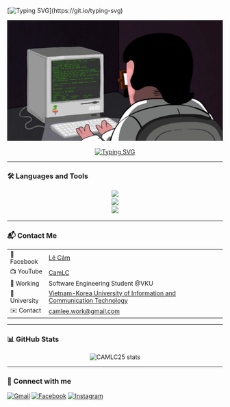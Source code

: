 [![Typing SVG](https://readme-typing-svg.demolab.com?font=Fira+Code&pause=1000&width=435&lines=Xin+ch%C3%A0o+%F0%9F%91%8B%2C+t%C3%B4i+l%C3%A0+CAM.;Hi+%F0%9F%91%8B%2C+I'm+CAM.;%E3%81%93%E3%82%93%E3%81%AB%E3%81%A1%E3%81%AF%E3%80%81CAM%E3%81%A7%E3%81%99%E3%80%82;%E4%BD%A0%E5%A5%BD%EF%BC%8C%E6%88%91%E6%98%AFCAM%E3%80%82;%EC%95%88%EB%85%95%ED%95%98%EC%84%B8%EC%9A%94%2C+%EC%A0%80%EB%8A%94+CAM%EC%9E%85%EB%8B%88%EB%8B%A4.)](https://git.io/typing-svg)

<p align="center">
  <img src="https://raw.githubusercontent.com/CAMLC25/CAMLC25/main/cam.gif" alt="Welcome GIF" width="600" />
</p>

<p align="center">
  <a href="https://git.io/typing-svg">
    <img src="https://readme-typing-svg.demolab.com?font=Fira+Code&pause=1000&width=435&lines=........................................;%E2%99%A5%EF%B8%8F%E2%99%A5%EF%B8%8F%E2%99%A5%EF%B8%8F%E2%99%A5%EF%B8%8F%E2%99%A5%EF%B8%8F%E2%99%A5%EF%B8%8F%E2%99%A5%EF%B8%8F%E2%99%A5%EF%B8%8F%E2%99%A5%EF%B8%8F%E2%99%A5%EF%B8%8F%E2%99%A5%EF%B8%8F%E2%99%A5%EF%B8%8F%E2%99%A5%EF%B8%8F%E2%99%A5%EF%B8%8F%E2%99%A5%EF%B8%8F%E2%99%A5%EF%B8%8F%E2%99%A5%EF%B8%8F%E2%99%A5%EF%B8%8F%E2%99%A5%EF%B8%8F%E2%99%A5%EF%B8%8F%E2%99%A5%EF%B8%8F%E2%99%A5%EF%B8%8F" alt="Typing SVG" />
  </a>
</p>

---

### 🛠️ Languages and Tools
<p align="center">
  <img src="https://skillicons.dev/icons?i=java,kotlin,cpp,c,php,python,html,css,js,bootstrap" />
  <br />
  <img src="https://skillicons.dev/icons?i=androidstudio,eclipse,idea,vscode,figma,postman,git,github" />
  <br />
  <img src="https://skillicons.dev/icons?i=laravel,spring,nodejs,firebase,mysql" />
</p>

---

### 📬 Contact Me

<div align="center">

<table>
  <tr>
    <td>📘 Facebook</td>
    <td><a href="https://facebook.com/blvck.camle">Lê Cảm</a></td>
  </tr>
  <tr>
    <td>📺 YouTube</td>
    <td><a href="https://youtube.com/">CamLC</a></td>
  </tr>
  <tr>
    <td>💼 Working</td>
    <td>Software Engineering Student @VKU</td>
  </tr>
  <tr>
    <td>🏫 University</td>
    <td><a href="http://www.vku.udn.vn/">Vietnam-Korea University of Information and Communication Technology</a></td>
  </tr>
  <tr>
    <td>✉️ Contact</td>
    <td><a href="mailto:camlee.work@gmail.com">camlee.work@gmail.com</a></td>
  </tr>
</table>

</div>

---

### 📊 GitHub Stats
<p align="center">
  <img src="https://github-readme-stats.vercel.app/api?username=CAMLC25&show_icons=true&theme=radical" alt="CAMLC25 stats" />
</p>

---

### 🔗 Connect with me
[![Gmail](https://img.shields.io/badge/Gmail-c14438?style=for-the-badge&logo=gmail&logoColor=white)](mailto:camlee.work@gmail.com)
[![Facebook](https://img.shields.io/badge/Facebook-1877F2?style=for-the-badge&logo=facebook&logoColor=white)](https://www.facebook.com/blvck.camle)
[![Instagram](https://img.shields.io/badge/Instagram-E4405F?style=for-the-badge&logo=instagram&logoColor=white)](https://www.instagram.com/lc.blvck?utm_source=ig_web_button_share_sheet&igsh=OHoybXhscHJqMngw)

